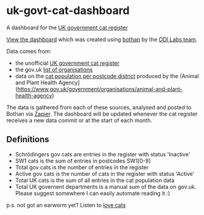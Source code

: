 # uk-govt-cat-dashboard
A dashboard for the [UK government cat register](https://peterkwells.github.io/uk-government-cats/)

[View the dashboard](https://peterkwells.github.io/uk-govt-cat-dashboard/ukgovcats.html) which was created using [bothan](https://bothan.io/) by the [ODI Labs team](https://theodi.org/labs).

Data comes from:

+ the unofficial [UK government cat register](https://peterkwells.github.io/uk-government-cats/)
+ the gov.uk [list of organisations](https://www.gov.uk/government/organisations)
+ data on the [cat population per postcode district](https://data.gov.uk/dataset/cat-population-per-postcode-district) produced by the (Animal and Plant Health Agency](https://www.gov.uk/government/organisations/animal-and-plant-health-agency)

The data is gathered from each of these sources, analysed and posted to Bothan via [Zapier](https://zapier.com). The dashboard will be updated whenever the cat register receives a new data commit or at the start of each month.

## Definitions

+ Schrödingers gov cats are entries in the register with status 'Inactive'
+ SW1 cats is the sum of entries in postcodes SW1[0-9]
+ Total gov cats is the number of entries in the register
+ Active gov cats is the number of cats in the register with status 'Active'
+ Total UK cats is the sum of all entries in the cat population data
+ Total UK governent departments is a manual sum of the data on gov.uk. Please suggest somewhere I can easily automate reading it :)


p.s. not got an earworm yet? Listen to [love cats](https://www.youtube.com/watch?v=mcUza_wWCfA)
